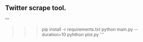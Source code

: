## Twitter scrape tool.
'''
>>> pip install -r requirements.txt
>>> python main.py --duration=10
>>> pyhthon plot.py
'''
